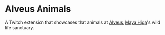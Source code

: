 # Alveus Animals
A Twitch extension that showcases that animals at [Alveus](https://www.alveussanctuary.org/), [Maya Higa](https://www.twitch.tv/maya)'s wild life sanctuary.
